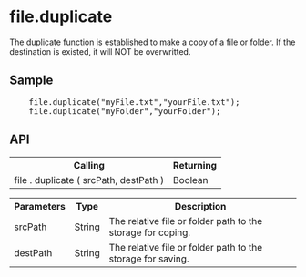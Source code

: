 <H1>file.duplicate</H1>

The duplicate function is established to make a copy of a file or folder.
If the destination is existed, it will NOT be overwritted.
<h2>Sample</h2>
<pre>
	file.duplicate("myFile.txt","yourFile.txt");
	file.duplicate("myFolder","yourFolder");
</pre>

<h2>API</h2>

<table>
<tr><th>Calling</th><th>Returning</th></tr>
<tr><td>file . duplicate ( srcPath, destPath )</td><td>Boolean</td></tr>
</table>


<table>
<tr><th>Parameters</th><th>Type</th><th>Description</th></tr>
<tr><td>srcPath</td><td>String</td><td>The relative file or folder path to the storage for coping.</td></tr>
<tr><td>destPath</td><td>String</td><td>The relative file or folder path to the storage for saving.</td></tr>
</table>
